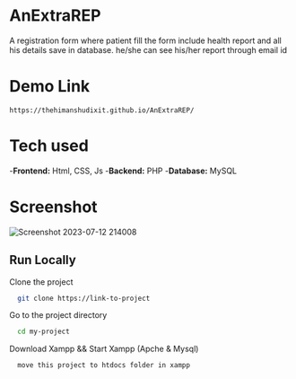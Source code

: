 # AnExtraREP
A registration form where patient fill the form include health report and all his details save in database. he/she can see his/her report through email id


# Demo Link
```
https://thehimanshudixit.github.io/AnExtraREP/
```

# Tech used 
-**Frontend:** Html, CSS, Js
-**Backend:** PHP
-**Database:** MySQL


# Screenshot

![Screenshot 2023-07-12 214008](https://github.com/TheHimanshuDixit/AnExtraREP/assets/107857348/745ec674-f720-4519-b876-c8f1b8d1a486)


## Run Locally

Clone the project

```bash
  git clone https://link-to-project
```

Go to the project directory

```bash
  cd my-project
```

Download Xampp && Start Xampp (Apche & Mysql)

```
  move this project to htdocs folder in xampp
```


